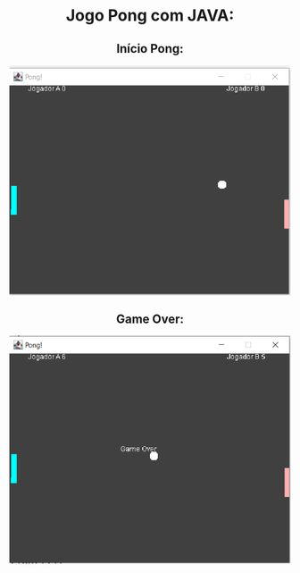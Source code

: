 <h1 align="center"> Jogo Pong com JAVA: </h1>

  <h2 align="center"> Início Pong: </h2>
   <a href="#">
    <img align="center" width="700" src="Pong.PNG" />
  </a>
 
  <h2 align="center"> Game Over: </h2>
  <a href="#">
    <img align="center" width="700" src="GOPong.PNG" />
  </a>

